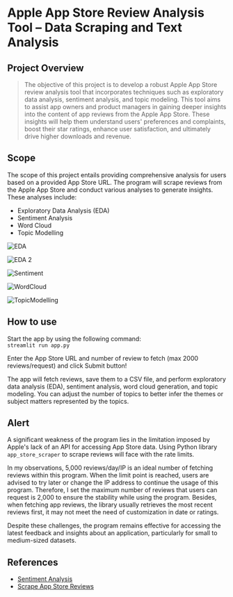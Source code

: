 # Apple App Store Review Analysis Tool – Data Scraping and Text Analysis
## Project Overview
> The objective of this project is to develop a robust Apple App Store review analysis tool that incorporates techniques such as exploratory data analysis, sentiment analysis, and topic modeling. This tool aims to assist app owners and product managers in gaining deeper insights into the content of app reviews from the Apple App Store. These insights will help them understand users' preferences and complaints, boost their star ratings, enhance user satisfaction, and ultimately drive higher downloads and revenue.

## Scope
The scope of this project entails providing comprehensive analysis for users based on a provided App Store URL. The program will scrape reviews from the Apple App Store and conduct various analyses to generate insights. These analyses include: 
- Exploratory Data Analysis (EDA)
- Sentiment Analysis
- Word Cloud
- Topic Modelling

![EDA](https://github.com/jadenguyen06/app_store_review_analysis_tool/assets/171535084/abad9001-5378-445f-919f-4442c02b38b4)

![EDA 2](https://github.com/jadenguyen06/app_store_review_analysis_tool/assets/171535084/2f9cf99f-b7e3-4855-9cd8-cacdf7b50f42)

![Sentiment](https://github.com/jadenguyen06/app_store_review_analysis_tool/assets/171535084/ba48f697-93b0-4d71-bfa2-81263b42065b)

![WordCloud](https://github.com/jadenguyen06/app_store_review_analysis_tool/assets/171535084/b6cc4e8a-1664-4d3a-9dfe-fc5b8807eb66)

![TopicModelling](https://github.com/jadenguyen06/app_store_review_analysis_tool/assets/171535084/93a20f0a-5565-4386-a89a-d8b011744e79)



## How to use
Start the app by using the following command:\
`streamlit run app.py`

Enter the App Store URL and number of review to fetch (max 2000 reviews/request) and click Submit button!

The app will fetch reviews, save them to a CSV file, and perform exploratory data analysis (EDA), sentiment analysis, word cloud generation, and topic modeling. You can adjust the number of topics to better infer the themes or subject matters represented by the topics.

## Alert
A significant weakness of the program lies in the limitation imposed by Apple's lack of an API for accessing App Store data. Using Python library `app_store_scraper` to scrape reviews will face with the rate limits.

In my observations, 5,000 reviews/day/IP is an ideal number of fetching reviews within this program. When the limit point is reached, users are advised to try later or change the IP address to continue the usage of this program. Therefore, I set the maximum number of reviews that users can request is 2,000 to ensure the stability while using the program. Besides, when fetching app reviews, the library usually retrieves the most recent reviews first, it may not meet the need of customization in date or ratings.

Despite these challenges, the program remains effective for accessing the latest feedback and insights about an application, particularly for small to medium-sized datasets.

## References
- [Sentiment Analysis](https://thecleverprogrammer.com/2023/12/04/app-reviews-sentiment-analysis-using-python/)
- [Scrape App Store Reviews](https://www.freecodecamp.org/news/how-to-use-python-to-scrape-app-store-reviews/)


